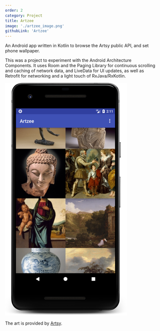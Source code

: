 ```yaml
---
order: 2
category: Project
title: Artzee
image: './artzee_image.png'
githubLink: 'Artzee'
---
```


An Android app written in Kotlin to browse the Artsy public API, and set phone wallpaper.<!-- end -->

This was a project to experiment with the Android Architecture Components. It uses Room and the Paging Library for continuous scrolling and caching of network data, and LiveData for UI updates, as well as Retrofit for networking and a light touch of RxJava/RxKotlin.

![Screenshot](./screenshot1.png)

The art is provided by [Artsy](https://www.artsy.net/).
